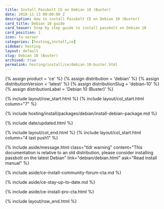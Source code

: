 ```yaml
---
title: Install Passbolt CE on Debian 10 (Buster)
date: 2018-11-13 00:00:00 Z
description: How to install Passbolt CE on Debian 10 (Buster)
card_title: Debian 10 guide
card_teaser: Step by step guide to install passbolt on Debian 10
card_position: 1
icon: fa-server
categories: [hosting,install,ce]
sidebar: hosting
layout: default
slug: Debian 10 (Buster)
archived: true
permalink: hosting/install/ce/debian-10-buster.html
---
```


{% assign product = 'ce' %}
{% assign distribution = 'debian' %}
{% assign distributionVersion = 'latest' %}
{% assign distributionSlug = 'debian-10' %}
{% assign distributionLabel = 'Debian 10 (Buster)' %}

{% include layout/row_start.html %}
{% include layout/col_start.html column="7" %}

{% include hosting/install/packages/debian/install-debian-package.md %}

{% include date/updated.html %}

{% include layout/col_end.html %}
{% include layout/col_start.html column="4 last push1" %}

{% include aside/message.html
    class="tldr warning"
    content="This documentation is relative to an old distribution, please consider installing passbolt on the latest Debian"
    link="debian/debian.html"
    ask="Read install manual"
%}

{% include aside/ce-install-community-forum-cta.md %}

{% include aside/ce-stay-up-to-date.md %}

{% include aside/ce-install-pro-cta.html %}

{% include layout/row_end.html %}

